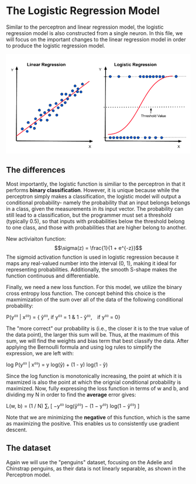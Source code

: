 # The Logistic Regression Model

Similar to the perceptron and linear regression model, the logistic regression model is also constructed from a single neuron. In this file, we will focus on the important changes to the linear regression model in order to produce the logistic regression model.

![linear_vs_logistic.png](linear_vs_logistic.png)

## The differences

Most importantly, the logistic function is similiar to the perceptron in that it performs **binary classification**. However, it is unique because while the perceptron simply makes a classification, the logistic model will output a conditional probability- namely the probability that an input belongs belongs in a class, given the measurements in its input vector. The probability can still lead to a classification, but the programmer must set a threshold (typically 0.5), so that inputs with probabilities below the threshold belong to one class, and those with probabilities that are higher belong to another.


New activiaiton function: $$\sigma(z) = \frac{1}{1 + e^{-z}}$$
The sigmoid activation function is used in logistic regression because it maps any real-valued number into the interval (0, 1), making it ideal for representing probabilities. Additionally, the smooth S-shape makes the function continuous and differentiable.

Finally, we need a new loss function. For this model, we utilize the binary cross entropy loss function. The concept behind this choice is the maxmimization of the sum over all of the data of the following conditional probability: 

P(y⁽ⁱ⁾ | x⁽ⁱ⁾) = { ŷ⁽ⁱ⁾, if y⁽ⁱ⁾ = 1 & 1 - ŷ⁽ⁱ⁾, if y⁽ⁱ⁾ = 0}

The "more correct" our probability is (i.e., the closer it is to the true value of the data point), the larger this sum will be. Thus, at the maximum of this sum, we will find the weights and bias term that best classify the data.
After applying the Bernoulli formula and using log rules to simplify the expression, we are left with: 

log P(y⁽ⁱ⁾ | x⁽ⁱ⁾) = y log(ŷ) + (1 - y) log(1 - ŷ)

Since the log function is monotonically increasing, the point at which it is maxmized is also the point at which the orignial conditional probability is maximized.
Now, fully expressing the loss function in terms of w and b, and dividing my N in order to find the **average** error gives: 

L(w, b) = (1 / N) ∑ᵢ [ −y⁽ⁱ⁾ log(ŷ⁽ⁱ⁾) − (1 − y⁽ⁱ⁾) log(1 − ŷ⁽ⁱ⁾) ]

Note that we are minimizing the **negative** of this function, which is the same as maximizing the positive. This enables us to consistently use gradient descent.

## The dataset

Again we will use the "penguins" dataset, focusing on the Adelie and Chinstrap penguins, as their data is not linearly separable, as shown in the Perceptron model.
